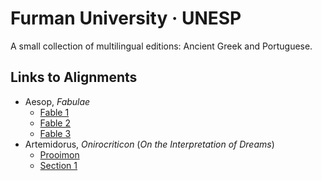 # Furman University · UNESP

A small collection of multilingual editions: Ancient Greek and Portuguese.

## Links to Alignments

- Aesop, *Fabulae*
	- [Fable 1](https://furman-editions-in-progress.github.io/UNESP_FU/Alignment_Files/ducat_aesop.html?urn=urn:cts:greekLit:tlg0096.tlg002.First1K-grc1.token:1&urn=urn:cts:greekLit:tlg0096.tlg002.mcdezotti.token:1&urn=)
	- [Fable 2](https://furman-editions-in-progress.github.io/UNESP_FU/Alignment_Files/ducat_aesop.html?urn=urn:cts:greekLit:tlg0096.tlg002.First1K-grc1.token:2&urn=urn:cts:greekLit:tlg0096.tlg002.mcdezotti.token:2&urn=)
	- [Fable 3](https://furman-editions-in-progress.github.io/UNESP_FU/Alignment_Files/ducat_aesop.html?urn=urn:cts:greekLit:tlg0096.tlg002.First1K-grc1.token:3&urn=urn:cts:greekLit:tlg0096.tlg002.mcdezotti.token:3&urn=)
- Artemidorus, *Onirocriticon* (*On the Interpretation of Dreams*)
	- [Prooimon](https://furman-editions-in-progress.github.io/UNESP_FU/Alignment_Files/ducat_artemidorus.html?urn=urn:cts:greekLit:tlg0553.tlg001.1st1K-grc1.token:5.prooimion&urn=urn:cts:greekLit:tlg0553.tlg001.ferreira.token:5.prooimion&urn=)
	- [Section 1](https://furman-editions-in-progress.github.io/UNESP_FU/Alignment_Files/ducat_artemidorus.html?urn=urn:cts:greekLit:tlg0553.tlg001.1st1K-grc1.token:5.prooimion&urn=urn:cts:greekLit:tlg0553.tlg001.ferreira.token:5.prooimion&urn=)


